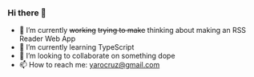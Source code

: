 ### Hi there 👋

- 🔭 I’m currently ~~working~~ ~~trying to make~~ thinking about making an RSS Reader Web App
- 🌱 I’m currently learning TypeScript
- 👯 I’m looking to collaborate on something dope
- 📫 How to reach me: yarocruz@gmail.com
